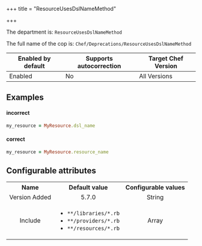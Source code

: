 +++
title = "ResourceUsesDslNameMethod"

+++

<!-- This content is automatically generated. See https://github.com/chef/chef-web-docs/blob/main/generated/README.md -->

The department is: `ResourceUsesDslNameMethod`

The full name of the cop is: `Chef/Deprecations/ResourceUsesDslNameMethod`

| Enabled by default | Supports autocorrection | Target Chef Version |
| --- | --- | --- |
| Enabled | No | All Versions |

## Examples


#### incorrect

```ruby
my_resource = MyResource.dsl_name
```

#### correct

```ruby
my_resource = MyResource.resource_name
```

## Configurable attributes

<table>
<tbody><tr>
<th>Name</th>
<th>Default value</th>
<th>Configurable values</th>
</tr>
<tr>
<td style="text-align:center">Version Added</td>
<td style="text-align:center">5.7.0</td>
<td style="text-align:center">String</td>
</tr>
<tr><td style="text-align:center">Include</td>
<td style="text-align:center"><ul>
<li><code>**/libraries/*.rb</code></li>
<li><code>**/providers/*.rb</code></li>
<li><code>**/resources/*.rb</code></li>
</ul>
</td>
<td style="text-align:center">Array</td>
</tr></tbody></table>

